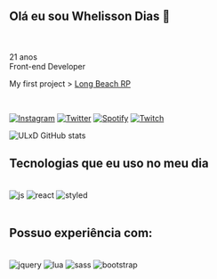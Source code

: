 ## Olá eu sou Whelisson Dias 🥰
</br>
</br>
21 anos</br>
Front-end Developer </br>

My first project >  [Long Beach RP](https://discord.gg/longbeachrp) </br>

</br>

[![Instagram](https://img.shields.io/badge/Instagram-E4405F?style=for-the-badge&logo=instagram&logoColor=white)](https://www.instagram.com/whelixd)
[![Twitter](https://img.shields.io/badge/Twitter-1DA1F2?style=for-the-badge&logo=twitter&logoColor=white)](https://twitter.com/Whelixd)
[![Spotify](https://img.shields.io/badge/Spotify-1ED760?&style=for-the-badge&logo=spotify&logoColor=white)](https://open.spotify.com/user/22t6f3xivdjxtvk424vqgesgy)
[![Twitch](https://img.shields.io/badge/Twitch-9146FF?style=for-the-badge&logo=twitch&logoColor=white)](twitch.tv/ulxd)

![ULxD GitHub stats](https://github-readme-stats.vercel.app/api?username=ulxd&show_icons=true&theme=tokyonight)



## Tecnologias que eu uso no meu dia

<div style="display: inline_block"><br/>
    <img align="center" alt="js" src="https://img.shields.io/badge/JavaScript-323330?style=for-the-badge&logo=javascript&logoColor=F7DF1E"/>
    <img align="center" alt="react" src="https://img.shields.io/badge/React-20232A?style=for-the-badge&logo=react&logoColor=61DAFB"/>
    <img align="center" alt="styled" src="https://img.shields.io/badge/styled--components-DB7093?style=for-the-badge&logo=styled-components&logoColor=white"/>
</div>
</br>

## Possuo experiência com:

<div style="display: inline_block"><br/>
    <img align="center" alt="jquery" src="https://img.shields.io/badge/jQuery-0769AD?style=for-the-badge&logo=jquery&logoColor=white"/>
    <img align="center" alt="lua" src="https://img.shields.io/badge/Lua-2C2D72?style=for-the-badge&logo=lua&logoColor=white"/>
    <img align="center" alt="sass" src="https://img.shields.io/badge/Sass-CC6699?style=for-the-badge&logo=sass&logoColor=white"/>
    <img align="center" alt="bootstrap" src="https://img.shields.io/badge/Bootstrap-563D7C?style=for-the-badge&logo=bootstrap&logoColor=white"/>
</div>
</br>
